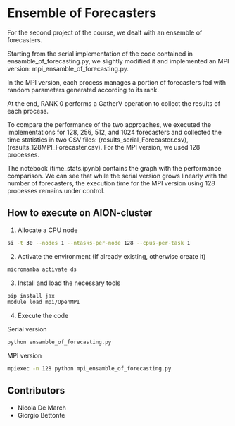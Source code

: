 # Ensemble of Forecasters
For the second project of the course, we dealt with an ensemble of forecasters.

Starting from the serial implementation of the code contained in ensamble_of_forecasting.py, we slightly modified it and implemented an MPI version: mpi_ensamble_of_forecasting.py.

In the MPI version, each process manages a portion of forecasters fed with random parameters generated according to its rank.

At the end, RANK 0 performs a GatherV operation to collect the results of each process.

To compare the performance of the two approaches, we executed the implementations for 128, 256, 512, and 1024 forecasters and collected the time statistics in two CSV files: (results_serial_Forecaster.csv), (results_128MPI_Forecaster.csv). For the MPI version, we used 128 processes.

The notebook (time_stats.ipynb) contains the graph with the performance comparison. We can see that while the serial version grows linearly with the number of forecasters, the execution time for the MPI version using 128 processes remains under control.


## How to execute on AION-cluster
1) Allocate a CPU node
```bash
si -t 30 --nodes 1 --ntasks-per-node 128 --cpus-per-task 1
```

2) Activate the environment (If already existing, otherwise create it)
```bash
micromamba activate ds
```

3) Install and load the necessary tools
```bash
pip install jax
module load mpi/OpenMPI
```

4) Execute the code

Serial version
```bash
python ensamble_of_forecasting.py
```
MPI version
```bash
mpiexec -n 128 python mpi_ensamble_of_forecasting.py
```


## Contributors
- Nicola De March
- Giorgio Bettonte
